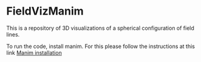 # FieldVizManim

This is a repository of 3D visualizations of a spherical configuration of field lines. 

To run the code, install manim. For this please follow the instructions at this link [Manim installation](https://docs.manim.community/en/stable/installation.html)

